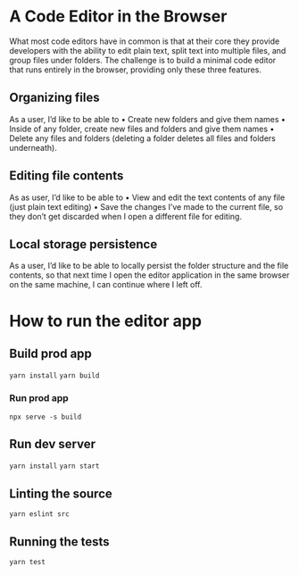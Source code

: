 # A Code Editor in the Browser

What most code editors have in common is that at their core they provide developers
with the ability to edit plain text, split text into multiple files, and group files under folders.
The challenge is to build a minimal code editor that runs entirely in the browser, providing
only these three features.

## Organizing files

As a user, I’d like to be able to
• Create new folders and give them names
• Inside of any folder, create new files and folders and give them names
• Delete any files and folders (deleting a folder deletes all files and folders underneath).

## Editing file contents

As as user, I’d like to be able to
• View and edit the text contents of any file (just plain text editing)
• Save the changes I’ve made to the current file, so they don’t get discarded when I open
a different file for editing.

## Local storage persistence

As a user, I’d like to be able to locally persist the folder structure and the file contents, so
that next time I open the editor application in the same browser on the same machine, I
can continue where I left off.


# How to run the editor app

## Build prod app

`yarn install`
`yarn build`

### Run prod app

`npx serve -s build`

## Run dev server

`yarn install`
`yarn start`

## Linting the source

`yarn eslint src `

## Running the tests

`yarn test`